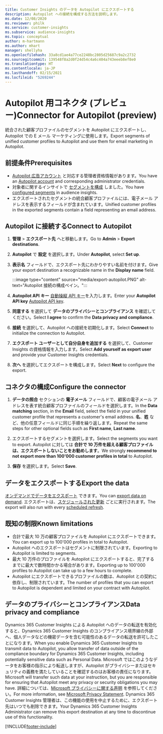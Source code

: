 ```yaml
---
title: Customer Insights のデータを Autopilot にエクスポートする
description: Autopilot への接続を構成する方法を説明します。
ms.date: 12/08/2020
ms.reviewer: philk
ms.service: customer-insights
ms.subservice: audience-insights
ms.topic: conceptual
author: m-hartmann
ms.author: mhart
manager: shellyha
ms.openlocfilehash: 33a8cd1ae4a77ce2248bc2805d25687c9a2c2732
ms.sourcegitcommit: 139548f8a2d0f24d54c4a6c404a743eeeb8ef8e0
ms.translationtype: HT
ms.contentlocale: ja-JP
ms.lasthandoff: 02/15/2021
ms.locfileid: "5269244"
---
```

# <a name="connector-for-autopilot-preview"></a><span data-ttu-id="18429-103">Autopilot 用コネクタ (プレビュー)</span><span class="sxs-lookup"><span data-stu-id="18429-103">Connector for Autopilot (preview)</span></span>

<span data-ttu-id="18429-104">統合された顧客プロファイルのセグメントを Autopilot にエクスポートし、Autopilot での E メール マーケティングに使用します。</span><span class="sxs-lookup"><span data-stu-id="18429-104">Export segments of unified customer profiles to Autopilot and use them for email marketing in Autopilot.</span></span> 

## <a name="prerequisites"></a><span data-ttu-id="18429-105">前提条件</span><span class="sxs-lookup"><span data-stu-id="18429-105">Prerequisites</span></span>

-   <span data-ttu-id="18429-106">[Autopilot 広告アカウント](https://www.autopilothq.com/) と対応する管理者資格情報があります。</span><span class="sxs-lookup"><span data-stu-id="18429-106">You have an [Autopilot account](https://www.autopilothq.com/) and corresponding administrator credentials.</span></span>
-   <span data-ttu-id="18429-107">対象者に関するインサイトで [セグメントを構成](segments.md) しました。</span><span class="sxs-lookup"><span data-stu-id="18429-107">You have [configured segments](segments.md) in audience insights.</span></span>
-   <span data-ttu-id="18429-108">エクスポートされたセグメントの統合顧客プロファイルには、電子メール アドレスを表示するフィールドが含まれています。</span><span class="sxs-lookup"><span data-stu-id="18429-108">Unified customer profiles in the exported segments contain a field representing an email address.</span></span>

## <a name="connect-to-autopilot"></a><span data-ttu-id="18429-109">Autopilot に接続する</span><span class="sxs-lookup"><span data-stu-id="18429-109">Connect to Autopilot</span></span>

1. <span data-ttu-id="18429-110">**管理** > **エクスポート先** へと移動します。</span><span class="sxs-lookup"><span data-stu-id="18429-110">Go to **Admin** > **Export destinations**.</span></span>

1. <span data-ttu-id="18429-111">**Autopilot** で **設定** を選択します。</span><span class="sxs-lookup"><span data-stu-id="18429-111">Under **Autopilot**, select **Set up**.</span></span>

1. <span data-ttu-id="18429-112">**表示名** フィールドで、エクスポート先にわかりやすい名前を付けます。</span><span class="sxs-lookup"><span data-stu-id="18429-112">Give your export destination a recognizable name in the **Display name** field.</span></span>

   :::image type="content" source="media/export-autopilot.PNG" alt-text="Autopilot 接続の構成ペイン。":::

1. <span data-ttu-id="18429-114">**Autopilot API キー** [自動操縦 API キー](https://autopilot.docs.apiary.io/#)を入力します。</span><span class="sxs-lookup"><span data-stu-id="18429-114">Enter your **Autopilot API key** [Autopilot API key](https://autopilot.docs.apiary.io/#).</span></span>

1. <span data-ttu-id="18429-115">**同意する** を選択して **データのプライバシーとコンプライアンス** を確認してください。</span><span class="sxs-lookup"><span data-stu-id="18429-115">Select **I agree** to confirm the **Data privacy and compliance**.</span></span>

1. <span data-ttu-id="18429-116">**接続** を選択して、Autopilot への接続を初期化します。</span><span class="sxs-lookup"><span data-stu-id="18429-116">Select **Connect** to initialize the connection to Autopilot.</span></span>

1. <span data-ttu-id="18429-117">**エクスポート ユーザーとして自分自身を追加する** を選択して、Customer Insights の資格情報を入力します。</span><span class="sxs-lookup"><span data-stu-id="18429-117">Select **Add yourself as export user** and provide your Customer Insights credentials.</span></span>

1. <span data-ttu-id="18429-118">**次へ** を選択してエクスポートを構成します。</span><span class="sxs-lookup"><span data-stu-id="18429-118">Select **Next** to configure the export.</span></span>

## <a name="configure-the-connector"></a><span data-ttu-id="18429-119">コネクタの構成</span><span class="sxs-lookup"><span data-stu-id="18429-119">Configure the connector</span></span>

1. <span data-ttu-id="18429-120">**データの照合** セクションの **電子メール** フィールドで、顧客の電子メール アドレスを表す統合顧客プロファイルのフィールドを選択します。</span><span class="sxs-lookup"><span data-stu-id="18429-120">In the **Data matching** section, in the **Email** field, select the field in your unified customer profile that represents a customer's email address.</span></span> <span data-ttu-id="18429-121">**名**、**姓** など、他の任意フィールドに同じ手順を繰り返します。</span><span class="sxs-lookup"><span data-stu-id="18429-121">Repeat the same steps for other optional fields such as **First name**, **Last name**.</span></span>

1. <span data-ttu-id="18429-122">エクスポートするセグメントを選択します。</span><span class="sxs-lookup"><span data-stu-id="18429-122">Select the segments you want to export.</span></span> <span data-ttu-id="18429-123">Autopilot に対しては **合計で 10 万件を超える顧客プロファイルは、エクスポートしないことをお勧めします**。</span><span class="sxs-lookup"><span data-stu-id="18429-123">We strongly **recommend to not export more than 100'000 customer profiles in total** to Autopilot.</span></span> 

1. <span data-ttu-id="18429-124">**保存** を選択します。</span><span class="sxs-lookup"><span data-stu-id="18429-124">Select **Save**.</span></span>

## <a name="export-the-data"></a><span data-ttu-id="18429-125">データをエクスポートする</span><span class="sxs-lookup"><span data-stu-id="18429-125">Export the data</span></span>

<span data-ttu-id="18429-126">[オンデマンドでデータをエクスポート](export-destinations.md) できます。</span><span class="sxs-lookup"><span data-stu-id="18429-126">You can [export data on demand](export-destinations.md).</span></span> <span data-ttu-id="18429-127">エクスポートは、[スケジュールされた更新](system.md#schedule-tab) ごとに実行されます。</span><span class="sxs-lookup"><span data-stu-id="18429-127">The export will also run with every [scheduled refresh](system.md#schedule-tab).</span></span>

## <a name="known-limitations"></a><span data-ttu-id="18429-128">既知の制限</span><span class="sxs-lookup"><span data-stu-id="18429-128">Known limitations</span></span>

- <span data-ttu-id="18429-129">合計で最大 10 万の顧客プロファイルを Autopilot にエクスポートできます。</span><span class="sxs-lookup"><span data-stu-id="18429-129">You can export up to 100'000 profiles in total to Autopilot.</span></span>
- <span data-ttu-id="18429-130">Autopilot へのエクスポートはセグメントに制限されています。</span><span class="sxs-lookup"><span data-stu-id="18429-130">Exporting to Autopilot is limited to segments.</span></span>
- <span data-ttu-id="18429-131">最大 10 万件のプロファイルを Autopilot にエクスポートすると、完了するまでに最大で数時間かかる場合があります。</span><span class="sxs-lookup"><span data-stu-id="18429-131">Exporting up to 100'000 profiles to Autopilot can take up to a few hours to complete.</span></span> 
- <span data-ttu-id="18429-132">Autopilot にエクスポートできるプロファイルの数は、Autopilot との契約に依存し、制限されています。</span><span class="sxs-lookup"><span data-stu-id="18429-132">The number of profiles that you can export to Autopilot is dependent and limited on your contract with Autopilot.</span></span>

## <a name="data-privacy-and-compliance"></a><span data-ttu-id="18429-133">データのプライバシーとコンプライアンス</span><span class="sxs-lookup"><span data-stu-id="18429-133">Data privacy and compliance</span></span>

<span data-ttu-id="18429-134">Dynamics 365 Customer Insights による Autopilot へのデータの転送を有効化すると、Dynamics 365 Customer Insights のコンプライアンス境界線の外部へ、個人データなどの機密データを含む可能性のあるデータの転送を許可したことになります。</span><span class="sxs-lookup"><span data-stu-id="18429-134">When you enable Dynamics 365 Customer Insights to transmit data to Autopilot, you allow transfer of data outside of the compliance boundary for Dynamics 365 Customer Insights, including potentially sensitive data such as Personal Data.</span></span> <span data-ttu-id="18429-135">Microsoft ではこのようなデータをお客様の指示により転送しますが、Autopilot がプライバシーまたはセキュリティの義務を満たしていることを確認するのはお客様の責任になります。</span><span class="sxs-lookup"><span data-stu-id="18429-135">Microsoft will transfer such data at your instruction, but you are responsible for ensuring that Autopilot meet any privacy or security obligations you may have.</span></span> <span data-ttu-id="18429-136">詳細については、[Microsoft プライバシーに関する声明](https://go.microsoft.com/fwlink/?linkid=396732) を参照してください。</span><span class="sxs-lookup"><span data-stu-id="18429-136">For more information, see [Microsoft Privacy Statement](https://go.microsoft.com/fwlink/?linkid=396732).</span></span>
<span data-ttu-id="18429-137">Dynamics 365 Customer Insights 管理者は、この機能の使用を中止するために、エクスポート先はいつでも削除できます。</span><span class="sxs-lookup"><span data-stu-id="18429-137">Your Dynamics 365 Customer Insights Administrator can remove this export destination at any time to discontinue use of this functionality.</span></span>


[!INCLUDE[footer-include](../includes/footer-banner.md)]